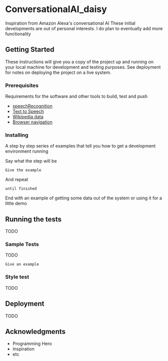 # ConversationalAI_daisy

Inspiration from Amazon Alexa's conversational AI
These initial developments are out of personal interests. 
I do plan to eventually add more functionality

## Getting Started

These instructions will give you a copy of the project up and running on
your local machine for development and testing purposes. See deployment
for notes on deploying the project on a live system.

### Prerequisites

Requirements for the software and other tools to build, test and push 
- [speechRecognition](https://pypi.org/project/SpeechRecognition/)
- [Text to Speech](https://pypi.org/project/pyttsx3/)
- [Wikipedia data](https://pypi.org/project/wikipedia/)
- [Browser navigation](https://pypi.org/project/pywhatkit/)

### Installing

A step by step series of examples that tell you how to get a development
environment running

Say what the step will be

    Give the example

And repeat

    until finished

End with an example of getting some data out of the system or using it
for a little demo

## Running the tests

TODO

### Sample Tests

TODO

    Give an example

### Style test

TODO

## Deployment

TODO

## Acknowledgments

  - Programming Hero
  - Inspiration
  - etc

